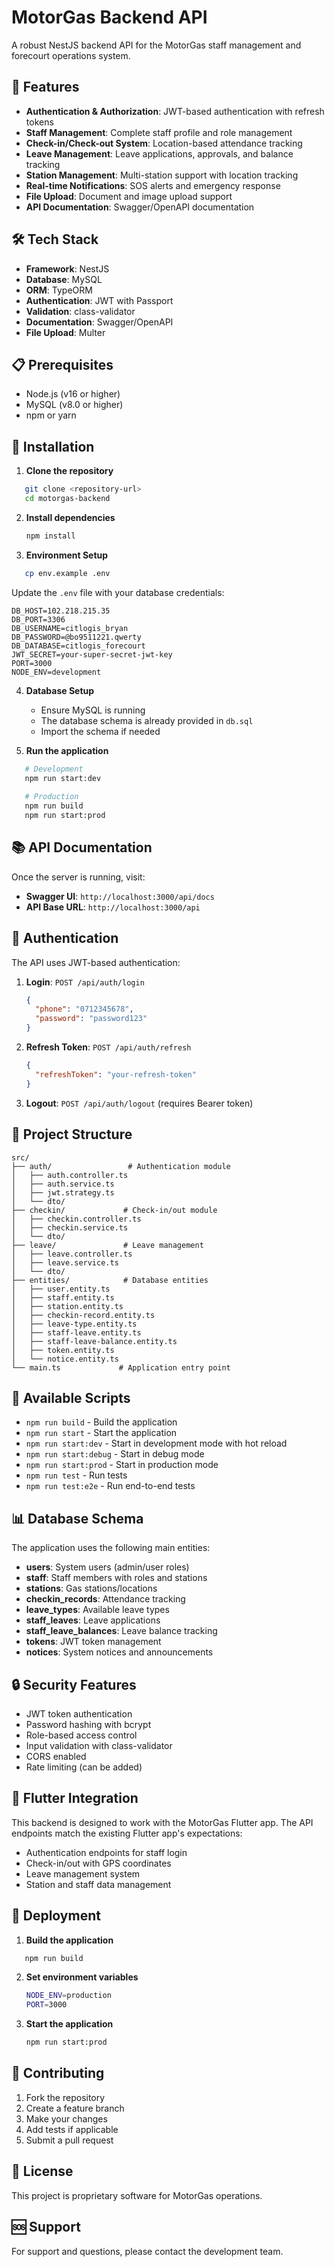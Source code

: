 # MotorGas Backend API

A robust NestJS backend API for the MotorGas staff management and forecourt operations system.

## 🚀 Features

- **Authentication & Authorization**: JWT-based authentication with refresh tokens
- **Staff Management**: Complete staff profile and role management
- **Check-in/Check-out System**: Location-based attendance tracking
- **Leave Management**: Leave applications, approvals, and balance tracking
- **Station Management**: Multi-station support with location tracking
- **Real-time Notifications**: SOS alerts and emergency response
- **File Upload**: Document and image upload support
- **API Documentation**: Swagger/OpenAPI documentation

## 🛠️ Tech Stack

- **Framework**: NestJS
- **Database**: MySQL
- **ORM**: TypeORM
- **Authentication**: JWT with Passport
- **Validation**: class-validator
- **Documentation**: Swagger/OpenAPI
- **File Upload**: Multer

## 📋 Prerequisites

- Node.js (v16 or higher)
- MySQL (v8.0 or higher)
- npm or yarn

## 🚀 Installation

1. **Clone the repository**
```bash
   git clone <repository-url>
   cd motorgas-backend
```

2. **Install dependencies**
   ```bash
   npm install
   ```

3. **Environment Setup**
```bash
   cp env.example .env
   ```
   
   Update the `.env` file with your database credentials:
   ```env
   DB_HOST=102.218.215.35
   DB_PORT=3306
   DB_USERNAME=citlogis_bryan
   DB_PASSWORD=@bo9511221.qwerty
   DB_DATABASE=citlogis_forecourt
   JWT_SECRET=your-super-secret-jwt-key
   PORT=3000
   NODE_ENV=development
   ```

4. **Database Setup**
   - Ensure MySQL is running
   - The database schema is already provided in `db.sql`
   - Import the schema if needed

5. **Run the application**
```bash
   # Development
   npm run start:dev
   
   # Production
   npm run build
   npm run start:prod
   ```

## 📚 API Documentation

Once the server is running, visit:
- **Swagger UI**: `http://localhost:3000/api/docs`
- **API Base URL**: `http://localhost:3000/api`

## 🔐 Authentication

The API uses JWT-based authentication:

1. **Login**: `POST /api/auth/login`
   ```json
   {
     "phone": "0712345678",
     "password": "password123"
   }
   ```

2. **Refresh Token**: `POST /api/auth/refresh`
   ```json
   {
     "refreshToken": "your-refresh-token"
   }
   ```

3. **Logout**: `POST /api/auth/logout` (requires Bearer token)

## 📁 Project Structure

```
src/
├── auth/                 # Authentication module
│   ├── auth.controller.ts
│   ├── auth.service.ts
│   ├── jwt.strategy.ts
│   └── dto/
├── checkin/             # Check-in/out module
│   ├── checkin.controller.ts
│   ├── checkin.service.ts
│   └── dto/
├── leave/               # Leave management
│   ├── leave.controller.ts
│   ├── leave.service.ts
│   └── dto/
├── entities/            # Database entities
│   ├── user.entity.ts
│   ├── staff.entity.ts
│   ├── station.entity.ts
│   ├── checkin-record.entity.ts
│   ├── leave-type.entity.ts
│   ├── staff-leave.entity.ts
│   ├── staff-leave-balance.entity.ts
│   ├── token.entity.ts
│   └── notice.entity.ts
└── main.ts             # Application entry point
```

## 🔧 Available Scripts

- `npm run build` - Build the application
- `npm run start` - Start the application
- `npm run start:dev` - Start in development mode with hot reload
- `npm run start:debug` - Start in debug mode
- `npm run start:prod` - Start in production mode
- `npm run test` - Run tests
- `npm run test:e2e` - Run end-to-end tests

## 📊 Database Schema

The application uses the following main entities:

- **users**: System users (admin/user roles)
- **staff**: Staff members with roles and stations
- **stations**: Gas stations/locations
- **checkin_records**: Attendance tracking
- **leave_types**: Available leave types
- **staff_leaves**: Leave applications
- **staff_leave_balances**: Leave balance tracking
- **tokens**: JWT token management
- **notices**: System notices and announcements

## 🔒 Security Features

- JWT token authentication
- Password hashing with bcrypt
- Role-based access control
- Input validation with class-validator
- CORS enabled
- Rate limiting (can be added)

## 📱 Flutter Integration

This backend is designed to work with the MotorGas Flutter app. The API endpoints match the existing Flutter app's expectations:

- Authentication endpoints for staff login
- Check-in/out with GPS coordinates
- Leave management system
- Station and staff data management

## 🚀 Deployment

1. **Build the application**
```bash
   npm run build
   ```

2. **Set environment variables**
   ```bash
   NODE_ENV=production
   PORT=3000
   ```

3. **Start the application**
   ```bash
   npm run start:prod
   ```

## 🤝 Contributing

1. Fork the repository
2. Create a feature branch
3. Make your changes
4. Add tests if applicable
5. Submit a pull request

## 📄 License

This project is proprietary software for MotorGas operations.

## 🆘 Support

For support and questions, please contact the development team.
